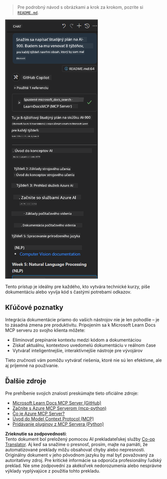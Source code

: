 <!--
CO_OP_TRANSLATOR_METADATA:
{
  "original_hash": "4319d291c9d124ecafea52b3d04bfa0e",
  "translation_date": "2025-06-23T11:17:12+00:00",
  "source_file": "09-CaseStudy/docs-mcp/README.md",
  "language_code": "sk"
}
-->
> Pre podrobný návod s obrázkami a krok za krokom, pozrite si [`README.md`](./solution/scenario3/README.md).

![Prehľad Scenára 3](../../../../translated_images/step4-prompt-chat.12187bb001605efc5077992b621f0fcd1df12023c5dce0464f8eb8f3d595218f.sk.png)

Tento prístup je ideálny pre každého, kto vytvára technické kurzy, píše dokumentáciu alebo vyvíja kód s častými potrebami odkazov.

## Kľúčové poznatky

Integrácia dokumentácie priamo do vašich nástrojov nie je len pohodlie – je to zásadná zmena pre produktivitu. Pripojením sa k Microsoft Learn Docs MCP serveru zo svojho klienta môžete:

- Eliminovať prepínanie kontextu medzi kódom a dokumentáciou
- Získať aktuálnu, kontextovo uvedomelú dokumentáciu v reálnom čase
- Vytvárať inteligentnejšie, interaktívnejšie nástroje pre vývojárov

Tieto zručnosti vám pomôžu vytvárať riešenia, ktoré nie sú len efektívne, ale aj príjemné na používanie.

## Ďalšie zdroje

Pre prehĺbenie svojich znalostí preskúmajte tieto oficiálne zdroje:

- [Microsoft Learn Docs MCP Server (GitHub)](https://github.com/MicrosoftDocs/mcp)
- [Začnite s Azure MCP Serverom (mcp-python)](https://learn.microsoft.com/en-us/azure/developer/azure-mcp-server/get-started#create-the-python-app)
- [Čo je Azure MCP Server?](https://learn.microsoft.com/en-us/azure/developer/azure-mcp-server/)
- [Úvod do Model Context Protocol (MCP)](https://modelcontextprotocol.io/introduction)
- [Pridávanie pluginov z MCP Servera (Python)](https://learn.microsoft.com/en-us/semantic-kernel/concepts/plugins/adding-mcp-plugins)

**Zrieknutie sa zodpovednosti**:  
Tento dokument bol preložený pomocou AI prekladateľskej služby [Co-op Translator](https://github.com/Azure/co-op-translator). Aj keď sa snažíme o presnosť, prosím, majte na pamäti, že automatizované preklady môžu obsahovať chyby alebo nepresnosti. Originálny dokument v jeho pôvodnom jazyku by mal byť považovaný za autoritatívny zdroj. Pre kritické informácie sa odporúča profesionálny ľudský preklad. Nie sme zodpovední za akékoľvek nedorozumenia alebo nesprávne výklady vyplývajúce z použitia tohto prekladu.